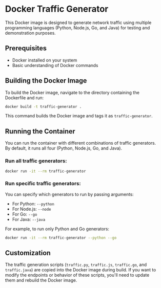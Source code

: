 # Docker Traffic Generator

This Docker image is designed to generate network traffic using multiple programming languages (Python, Node.js, Go, and Java) for testing and demonstration purposes.

## Prerequisites

- Docker installed on your system
- Basic understanding of Docker commands

## Building the Docker Image

To build the Docker image, navigate to the directory containing the Dockerfile and run:

```bash
docker build -t traffic-generator .
```

This command builds the Docker image and tags it as `traffic-generator`.

## Running the Container

You can run the container with different combinations of traffic generators. By default, it runs all four (Python, Node.js, Go, and Java).

### Run all traffic generators:

```bash
docker run -it --rm traffic-generator
```

### Run specific traffic generators:

You can specify which generators to run by passing arguments:

- For Python: `--python`
- For Node.js: `--node`
- For Go: `--go`
- For Java: `--java`

For example, to run only Python and Go generators:

```bash
docker run -it --rm traffic-generator --python --go
```

## Customization

The traffic generation scripts (`traffic.py`, `traffic.js`, `traffic.go`, and `traffic.java`) are copied into the Docker image during build. If you want to modify the endpoints or behavior of these scripts, you'll need to update them and rebuild the Docker image.

